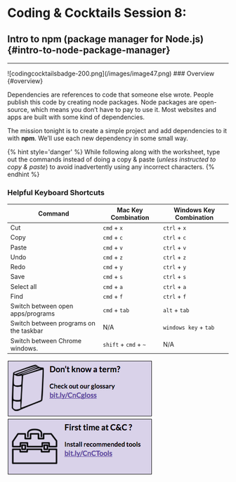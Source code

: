 # Coding & Cocktails Session 8:
## Intro to npm (package manager for Node.js) {#intro-to-node-package-manager}
<hr>
![codingcocktailsbadge-200.png](/images/image47.png)
### Overview {#overview}

Dependencies are references to code that someone else wrote. People publish this code by creating node packages. Node packages are open-source, which means you don’t have to pay to use it. Most websites and apps are built with some kind of dependencies.

The mission tonight is to create a simple project and add dependencies to it with **npm**. We’ll use each new dependency in some small way.

{% hint style='danger' %}
While following along with the worksheet, type out the commands instead of doing a copy & paste (_unless instructed to copy & paste_) to avoid inadvertently using any incorrect characters.
{% endhint %}

### Helpful Keyboard Shortcuts
|Command|Mac Key Combination|Windows Key Combination|
|--|--|--|
|Cut|`cmd` + `x`|`ctrl` + `x`|
|Copy|`cmd` + `c`|`ctrl` + `c`|
|Paste|`cmd` + `v`|`ctrl` + `v`|
|Undo|`cmd` + `z`|`ctrl` + `z`|
|Redo|`cmd` + `y`|`ctrl` + `y`|
|Save|`cmd` + `s`|`ctrl` + `s`|
|Select all|`cmd` + `a`|`ctrl` + `a`|
|Find|`cmd` + `f`|`ctrl` + `f`|
|Switch between open apps/programs |`cmd` + `tab`|`alt` + `tab`|
|Switch between programs on the taskbar| N/A | `windows key` + `tab`|
|Switch between Chrome windows. |`shift` + `cmd` + `~`| N/A |


[![](images/glossary.png)](http://bit.ly/CnCgloss) [![](images/tools.png)](http://bit.ly/CnCTools)
